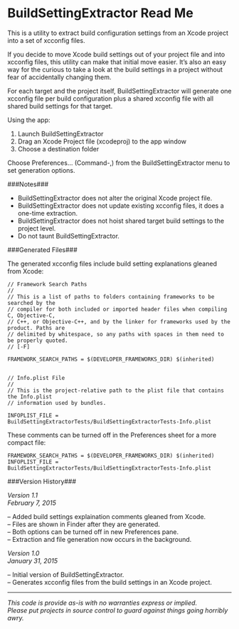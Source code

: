 BuildSettingExtractor Read Me
=================================

This is a utility to extract build configuration settings from an Xcode project into a set of xcconfig files.

If you decide to move Xcode build settings out of your project file and into xcconfig files, this utility can make that initial move easier.  It’s also an easy way for the curious to take a look at the build settings in a project without fear of accidentally changing them.

For each target and the project itself, BuildSettingExtractor will generate one xcconfig file per build configuration plus a shared xcconfig file with all shared build settings for that target.

Using the app:

1. Launch BuildSettingExtractor
2. Drag an Xcode Project file (xcodeproj) to the app window
3. Choose a destination folder

Choose Preferences… (Command-,) from the BuildSettingExtractor menu to set generation options.

###Notes###

- BuildSettingExtractor does not alter the original Xcode project file.
- BuildSettingExtractor does not update existing xcconfig files, it does a one-time extraction.
- BuildSettingExtractor does not hoist shared target build settings to the project level.
- Do not taunt BuildSettingExtractor.

###Generated Files###

The generated xcconfig files include build setting explanations gleaned from Xcode:
 
	// Framework Search Paths
	// 
	// This is a list of paths to folders containing frameworks to be searched by the
	// compiler for both included or imported header files when compiling C, Objective-C,
	// C++, or Objective-C++, and by the linker for frameworks used by the product. Paths are
	// delimited by whitespace, so any paths with spaces in them need to be properly quoted.
	// [-F]
	
	FRAMEWORK_SEARCH_PATHS = $(DEVELOPER_FRAMEWORKS_DIR) $(inherited)
	
	
	// Info.plist File
	// 
	// This is the project-relative path to the plist file that contains the Info.plist
	// information used by bundles.

    INFOPLIST_FILE = BuildSettingExtractorTests/BuildSettingExtractorTests-Info.plist

These comments can be turned off in the Preferences sheet for a more compact file:

	FRAMEWORK_SEARCH_PATHS = $(DEVELOPER_FRAMEWORKS_DIR) $(inherited)
	INFOPLIST_FILE = BuildSettingExtractorTests/BuildSettingExtractorTests-Info.plist

###Version History###

*Version 1.1*  
*February 7, 2015*

– Added build settings explaination comments gleaned from Xcode.  
– Files are shown in Finder after they are generated.  
– Both options can be turned off in new Preferences pane.  
– Extraction and file generation now occurs in the background.

*Version 1.0*  
*January 31, 2015*

– Initial version of BuildSettingExtractor.  
– Generates xcconfig files from the build settings in an Xcode project.

*****

*This code is provide as-is with no warranties express or implied.  
Please put projects in source control to guard against things going horribly awry.*
